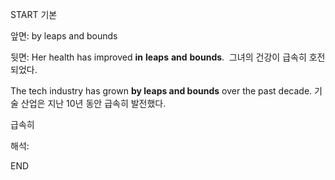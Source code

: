 START
기본

앞면:
by leaps and bounds


뒷면:
Her health has improved **in** **leaps** **and** **bounds**. 
그녀의 건강이 급속히 호전되었다.

The tech industry has grown **by leaps and bounds** over the past decade.
기술 산업은 지난 10년 동안 급속히 발전했다.

급속히

해석:
<!--ID: 1694838223011-->
END